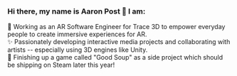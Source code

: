 ### Hi there, my name is Aaron Post 👋 I am:   
🥽 Working as an AR Software Engineer for Trace 3D to empower everyday people to create immersive experiences for AR.   
✨ Passionately developing interactive media projects and collaborating with artists -- especially using 3D engines like Unity.   
🥣 Finishing up a game called "Good Soup" as a side project which should be shipping on Steam later this year!   

